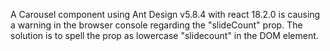 A Carousel component using Ant Design v5.8.4 with react 18.2.0 is causing a warning in the browser console regarding the "slideCount" prop. The solution is to spell the prop as lowercase "slidecount" in the DOM element.

